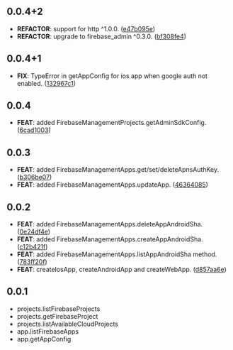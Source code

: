 ## 0.0.4+2

 - **REFACTOR**: support for http ^1.0.0. ([e47b095e](https://github.com/appsup-dart/firebase_management/commit/e47b095e756870ad6de825fca2962c14f99e6dbd))
 - **REFACTOR**: upgrade to firebase_admin ^0.3.0. ([bf308fe4](https://github.com/appsup-dart/firebase_management/commit/bf308fe46200c1fdccef08d99d31fd9687320025))

## 0.0.4+1

 - **FIX**: TypeError in getAppConfig for ios app when google auth not enabled. ([132967c1](https://github.com/appsup-dart/firebase_management/commit/132967c1f799898b1f12654b2fd8120d075a4894))

## 0.0.4

 - **FEAT**: added FirebaseManagementProjects.getAdminSdkConfig. ([6cad1003](https://github.com/appsup-dart/firebase_management/commit/6cad10032277408ce88890ad4785ae168ceed8fe))

## 0.0.3

 - **FEAT**: added FirebaseManagementApps.get/set/deleteApnsAuthKey. ([b306be07](https://github.com/appsup-dart/firebase_management/commit/b306be078d9e55bd5931fd996fbc3d1a83e5adb5))
 - **FEAT**: added FirebaseManagementApps.updateApp. ([46364085](https://github.com/appsup-dart/firebase_management/commit/4636408539894f9db02b997ac2a9833ea0c4efe4))

## 0.0.2

 - **FEAT**: added FirebaseManagementApps.deleteAppAndroidSha. ([0e24df4e](https://github.com/appsup-dart/firebase_management/commit/0e24df4eb19cbd189eedbc818ebf5a3b5558d03c))
 - **FEAT**: added FirebaseManagementApps.createAppAndroidSha. ([c12b421f](https://github.com/appsup-dart/firebase_management/commit/c12b421f9e560edfe25e1f00445441e6009f74ec))
 - **FEAT**: added FirebaseManagementApps.listAppAndroidSha method. ([783ff20f](https://github.com/appsup-dart/firebase_management/commit/783ff20f34a6daa90d3c0e47fd5e81a16a73e768))
 - **FEAT**: createIosApp, createAndroidApp and createWebApp. ([d857aa6e](https://github.com/appsup-dart/firebase_management/commit/d857aa6e7ecd17094a3affe3ed1813a7223f6da7))

## 0.0.1

- projects.listFirebaseProjects
- projects.getFirebaseProject
- projects.listAvailableCloudProjects
- app.listFirebaseApps
- app.getAppConfig
